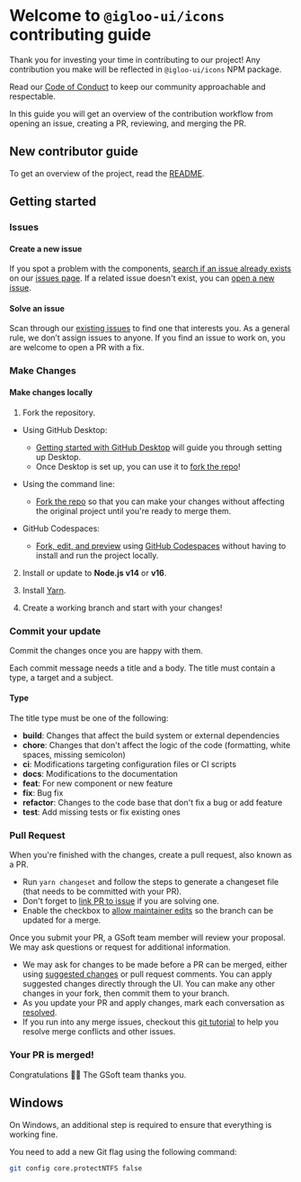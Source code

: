 # Welcome to `@igloo-ui/icons` contributing guide

Thank you for investing your time in contributing to our project! Any contribution you make will be reflected in `@igloo-ui/icons` NPM package.

Read our [Code of Conduct](./CODE_OF_CONDUCT.md) to keep our community approachable and respectable.

In this guide you will get an overview of the contribution workflow from opening an issue, creating a PR, reviewing, and merging the PR.

## New contributor guide

To get an overview of the project, read the [README](../README.md).

## Getting started

### Issues

#### Create a new issue

If you spot a problem with the components, [search if an issue already exists](https://docs.github.com/en/github/searching-for-information-on-github/searching-on-github/searching-issues-and-pull-requests#search-by-the-title-body-or-comments) on our [issues page](https://github.com/workleap/ov-igloo-icons/issues). If a related issue doesn't exist, you can [open a new issue](https://github.com/workleap/ov-igloo-icons/issues/new).

#### Solve an issue

Scan through our [existing issues](https://github.com/workleap/ov-igloo-icons/issues) to find one that interests you. As a general rule, we don’t assign issues to anyone. If you find an issue to work on, you are welcome to open a PR with a fix.

### Make Changes

#### Make changes locally

1. Fork the repository.

- Using GitHub Desktop:

  - [Getting started with GitHub Desktop](https://docs.github.com/en/desktop/installing-and-configuring-github-desktop/getting-started-with-github-desktop) will guide you through setting up Desktop.
  - Once Desktop is set up, you can use it to [fork the repo](https://docs.github.com/en/desktop/contributing-and-collaborating-using-github-desktop/cloning-and-forking-repositories-from-github-desktop)!

- Using the command line:

  - [Fork the repo](https://docs.github.com/en/github/getting-started-with-github/fork-a-repo#fork-an-example-repository) so that you can make your changes without affecting the original project until you're ready to merge them.

- GitHub Codespaces:
  - [Fork, edit, and preview](https://docs.github.com/en/free-pro-team@latest/github/developing-online-with-codespaces/creating-a-codespace) using [GitHub Codespaces](https://github.com/features/codespaces) without having to install and run the project locally.

2. Install or update to **Node.js v14** or **v16**.

3. Install [Yarn](https://yarnpkg.com/).

4. Create a working branch and start with your changes!

### Commit your update

Commit the changes once you are happy with them.

Each commit message needs a title and a body. The title must contain a type, a target and a subject.

#### Type

The title type must be one of the following:

- **build**: Changes that affect the build system or external dependencies
- **chore**: Changes that don't affect the logic of the code (formatting, white spaces, missing semicolon)
- **ci**: Modifications targeting configuration files or CI scripts
- **docs**: Modifications to the documentation
- **feat**: For new component or new feature
- **fix**: Bug fix
- **refactor**: Changes to the code base that don't fix a bug or add feature
- **test**: Add missing tests or fix existing ones

### Pull Request

When you're finished with the changes, create a pull request, also known as a PR.

- Run `yarn changeset` and follow the steps to generate a changeset file (that needs to be committed with your PR).
- Don't forget to [link PR to issue](https://docs.github.com/en/issues/tracking-your-work-with-issues/linking-a-pull-request-to-an-issue) if you are solving one.
- Enable the checkbox to [allow maintainer edits](https://docs.github.com/en/github/collaborating-with-issues-and-pull-requests/allowing-changes-to-a-pull-request-branch-created-from-a-fork) so the branch can be updated for a merge.

Once you submit your PR, a GSoft team member will review your proposal. We may ask questions or request for additional information.

- We may ask for changes to be made before a PR can be merged, either using [suggested changes](https://docs.github.com/en/github/collaborating-with-issues-and-pull-requests/incorporating-feedback-in-your-pull-request) or pull request comments. You can apply suggested changes directly through the UI. You can make any other changes in your fork, then commit them to your branch.
- As you update your PR and apply changes, mark each conversation as [resolved](https://docs.github.com/en/github/collaborating-with-issues-and-pull-requests/commenting-on-a-pull-request#resolving-conversations).
- If you run into any merge issues, checkout this [git tutorial](https://lab.github.com/githubtraining/managing-merge-conflicts) to help you resolve merge conflicts and other issues.

### Your PR is merged!

Congratulations :tada::tada: The GSoft team thanks you.

## Windows

On Windows, an additional step is required to ensure that everything is working fine.

You need to add a new Git flag using the following command:

```sh
git config core.protectNTFS false
```
